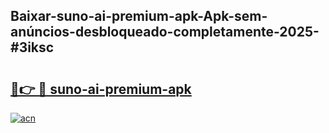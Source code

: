 ## Baixar-suno-ai-premium-apk-Apk-sem-anúncios-desbloqueado-completamente-2025-#3iksc

# <h2><a href="https://ainizakaria.my?title=suno-ai-premium-apk&ref=22M">🔗👉 🔴 suno-ai-premium-apk</a></h2>

[![acn](https://github.com/user-attachments/assets/0f9c940e-d8b0-45ae-aac7-cd30a18b3e1c)](https://ainizakaria.my?title=suno-ai-premium-apk&ref=22M)

